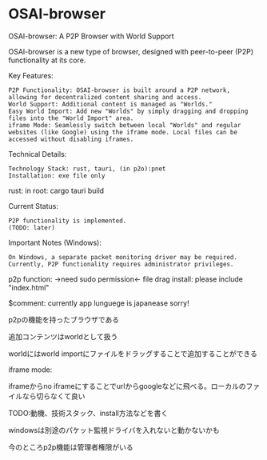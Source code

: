 # OSAI-browser
OSAI-browser: A P2P Browser with World Support

OSAI-browser is a new type of browser, designed with peer-to-peer (P2P) functionality at its core.

Key Features:

    P2P Functionality: OSAI-browser is built around a P2P network, allowing for decentralized content sharing and access.
    World Support: Additional content is managed as "Worlds."
    Easy World Import: Add new "Worlds" by simply dragging and dropping files into the "World Import" area.
    iframe Mode: Seamlessly switch between local "Worlds" and regular websites (like Google) using the iframe mode. Local files can be accessed without disabling iframes.

Technical Details:

    Technology Stack: rust, tauri, (in p2o):pnet
    Installation: exe file only

rust:
    in root: cargo tauri build

Current Status:

    P2P functionality is implemented.
    (TODO: later)

Important Notes (Windows):

    On Windows, a separate packet monitoring driver may be required.
    Currently, P2P functionality requires administrator privileges.
p2p function:
    ->need sudo permission<-
file drag install:
    please include "index.html"

$comment:
    currently app lunguege is japanease sorry!

p2pの機能を持ったブラウザである
<p>
追加コンテンツはworldとして扱う
<p>
worldにはworld importにファイルをドラッグすることで追加することができる
<p>
iframe mode:
<p>
iframeからno iframeにすることでurlからgoogleなどに飛べる。ローカルのファイルなら切らなくて良い
<p>
TODO:動機、技術スタック、install方法などを書く
<p>
windowsは別途のパケット監視ドライバを入れないと動かないかも
<p>
今のところp2p機能は管理者権限がいる
